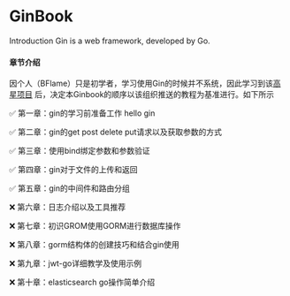 # GinBook

Introduction Gin is a web framework, developed by Go.

#### 章节介绍



因个人（BFlame）只是初学者，学习使用Gin的时候并不系统，因此学习到该[高星项目](https://github.com/flipped-aurora/gin-vue-admin) 后，决定本Ginbook的顺序以该组织推送的教程为基准进行。如下所示

✅ 第一章：gin的学习前准备工作 hello gin

✅ 第二章：gin的get post delete put请求以及获取参数的方式

✅ 第三章：使用bind绑定参数和参数验证

✅ 第四章：gin对于文件的上传和返回

✅ 第五章：gin的中间件和路由分组

❌ 第六章：日志介绍以及工具推荐

❌ 第七章：初识GROM使用GORM进行数据库操作

❌ 第八章：gorm结构体的创建技巧和结合gin使用

❌ 第九章：jwt-go详细教学及使用示例

❌ 第十章：elasticsearch go操作简单介绍
